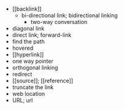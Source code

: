 - [[backlink]]
    - bi-directional link; bidirectional linking
        - two-way conversation
- diagonal link
- direct link; forward-link
- find the path
- hovered
- [[hyperlink]]
- one way pointer
- orthogonal linking
- redirect
- [[source]]; [[reference]]
- truncate the link
- web location
- URL; url
